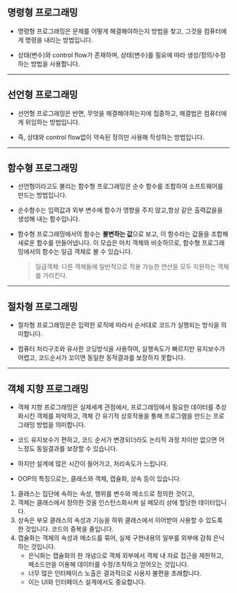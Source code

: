 ## 명령형 프로그래밍

- 명령형 프로그래밍은 문제를 어떻게 해결해야하는지 방법을 찾고, 그것을 컴퓨터에게 명령을 내리는 방법입니다.

- 상태(변수)와 control flow가 존재하며, 상태(변수)를 필요에 따라 생성/정의/수정하는 방법을 사용합니다.

---

## 선언형 프로그래밍

- 선언형 프로그래밍은 반면, 무엇을 해결해야하는지에 집중하고, 해결법은 컴퓨터에게 위임하는 방법입니다.

- 즉, 상태와 control flow없이 약속된 정의만 사용해 작성하는 방법입니다.

---

## 함수형 프로그래밍

- 선언형이라고도 불리는 함수형 프로그래밍은 순수 함수를 조합하여 소프트웨어를 만드는 방법입니다.

- 순수함수는 입력값과 외부 변수에 함수가 영향을 주지 않고,항상 같은 출력값을을 생성해 내는 함수입니다.

- 함수형 프로그래밍에서의 함수는 **불변하는 값**으로 보고, 이 함수라는 값들을 조합해 새로운 함수를 만들어냅니다. 이 모습은 마치 객체와 비슷하므로, 함수형 프로그래밍에서의 함수는 일급 객체로 볼 수 있습니다.
  > 일급객체: 다른 객체들에 일반적으로 적용 가능한 연산을 모두 지원하는 객체를 가리킨다.
---

## 절차형 프로그래밍

- 절차형 프로그래밍은은 입력한 로직에 따라서 순서대로 코드가 실행되는 방식을 의미합니다. 

- 컴퓨터 처리구조와 유사한 코딩방식을 사용하여, 실행속도가 빠르지만 유지보수가 어렵고, 코드순서가 꼬이면 동일한 동적결과를 보장하지 못합니다.

---

## 객체 지향 프로그래밍

- 객체 지향 프로그래밍은 실제세계 관점에서, 프로그래밍에서 필요한 데이터를 추상화시킨 객체를 파악하고, 객체 간 유기적 상호작용을 통해 프로그램을 만드는 프로그래밍 방법을 의미합니다.

- 코드 유지보수가 편하고, 코드 순서가 변경되더라도 논리적 과정 차이만 없으면 어느정도 동일결과를 보장할 수 있습니다.

- 하지만 설계에 많은 시간이 들어가고, 처리속도가 느립니다.

- OOP의 특징으로는, 클래스와 객체, 캡슐화, 상속 등이 있습니다. 
1. 클래스는 집단에 속하는 속성, 행위를 변수와 메소드로 정의한 것이고,
2. 객체는 클래스에서 정의한 것을 인스턴스화시켜 실 메모리 상에 할당한 데이터입니다.
3. 상속은 부모 클래스의 속성과 기능을 하위 클래스에서 이어받아 사용할 수 있도록 한 것입니다. 코드의 중복을 줄입니다.
4. 캡슐화는 객체의 속성과 메소드를 묶어, 실제 구현내용의 일부를 외부에 감춰 은닉하는 것입니다.
    - 은닉화는 캡슐화의 한 개념으로 객체 외부에서 객체 내 자료 접근을 제한하고,  메소드만을 이용해 데이터를 수정/조작하고 얻어오는 것입니다. 
    - 너무 많은 인터페이스 노출은 결과적으로 사용자 불편을 초래합니다.
    - 이는 UI와 인터페이스 설계에서도 중요합니다.

